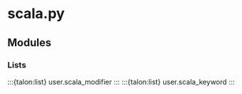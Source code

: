 # scala.py

## Modules

### Lists

:::{talon:list} user.scala_modifier
:::
:::{talon:list} user.scala_keyword
:::
